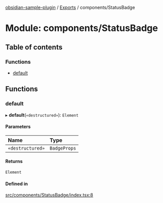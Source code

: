 [obsidian-sample-plugin](../README.md) / [Exports](../modules.md) / components/StatusBadge

# Module: components/StatusBadge

## Table of contents

### Functions

- [default](components_StatusBadge.md#default)

## Functions

### default

▸ **default**(`«destructured»`): `Element`

#### Parameters

| Name | Type |
| :------ | :------ |
| `«destructured»` | `BadgeProps` |

#### Returns

`Element`

#### Defined in

[src/components/StatusBadge/index.tsx:8](https://github.com/dromse/personal-grind-manager/blob/1abcd9e/src/components/StatusBadge/index.tsx#L8)

